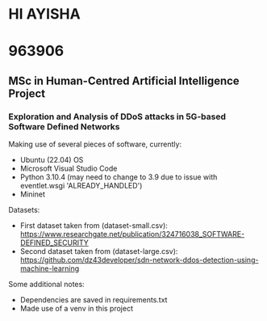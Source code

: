 # HI AYISHA
# 963906 
## MSc in Human-Centred Artificial Intelligence Project
### Exploration and Analysis of DDoS attacks in 5G-based Software Defined Networks

Making use of several pieces of software, currently:
- Ubuntu (22.04) OS
- Microsoft Visual Studio Code
- Python 3.10.4 (may need to change to 3.9 due to issue with eventlet.wsgi 'ALREADY_HANDLED')
- Mininet

Datasets:
- First dataset taken from (dataset-small.csv): https://www.researchgate.net/publication/324716038_SOFTWARE-DEFINED_SECURITY 
- Second dataset taken from (dataset-large.csv): https://github.com/dz43developer/sdn-network-ddos-detection-using-machine-learning 


Some additional notes:
- Dependencies are saved in requirements.txt
- Made use of a venv in this project 
